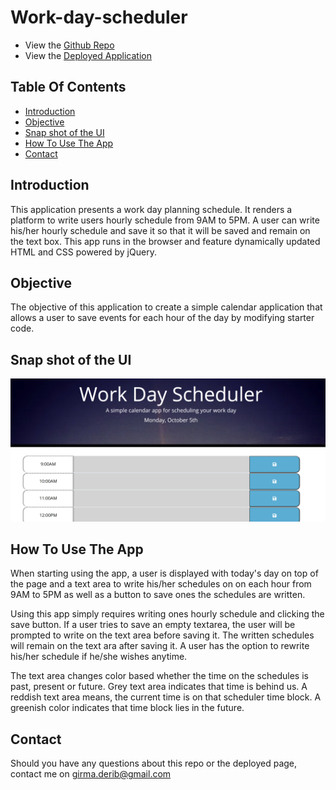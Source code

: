 # Work-day-scheduler
* View the [Github Repo](https://github.com/girmaD/Work-day-scheduler)
* View the [Deployed Application](https://girmad.github.io/Work-day-scheduler/)
## Table Of Contents
* [Introduction](#Introduction)
* [Objective](#Objective)
* [Snap shot of the UI](#snap-shot-of-the-UI)
* [How To Use The App](#How-To-Use-The-App)
* [Contact](Contact)
## Introduction
This application presents a work day planning schedule. It renders a platform to write users hourly schedule from 9AM to 5PM. A user can write his/her hourly schedule and save it so that it will be saved and remain on the text box. This app runs in the browser and feature dynamically updated HTML and CSS powered by jQuery.

## Objective

The objective of this application to create a simple calendar application that allows a user to save events for each hour of the day by modifying starter code.

## Snap shot of the UI

![Alt text](./Assets/scheduler.png)

## How To Use The App

When starting using the app, a user is displayed with today's day on top of the page and a text area to write his/her schedules on on each hour from 9AM to 5PM as well as a button to save ones the schedules are written.

Using this app simply requires writing ones hourly schedule and clicking the save button. If a user tries to save an empty textarea, the user will be prompted to write on the text area before saving it. The written schedules will remain on the text ara after saving it. A user has the option to rewrite his/her schedule if he/she wishes anytime.

The text area changes color based whether the time on the schedules is past, present or future. Grey text area indicates that time is behind us. A reddish text area means, the current time is on that scheduler time block. A greenish color indicates that time block lies in the future.


## Contact

Should you have any questions about this repo or the deployed page, contact me on [girma.derib@gmail.com](mailto:girma.derib@gmail.com)
